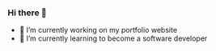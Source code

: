### Hi there 👋

- 🔭 I’m currently working on my portfolio website
- 🌱 I’m currently learning to become a software developer

<!--
**misterZink/misterZink** is a ✨ _special_ ✨ repository because its `README.md` (this file) appears on your GitHub profile.

Here are some ideas to get you started:

- 💬 Ask me about ...
- 📫 How to reach me: ...
- ⚡ Fun fact: ...
-->
